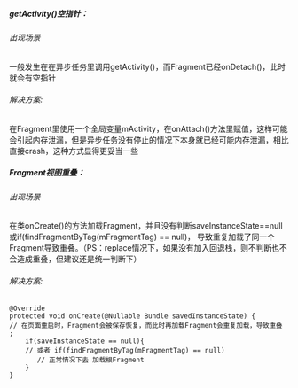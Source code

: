 ##### getActivity()空指针：
###### 出现场景
一般发生在在异步任务里调用getActivity()，而Fragment已经onDetach()，此时就会有空指针

###### 解决方案:
在Fragment里使用一个全局变量mActivity，在onAttach()方法里赋值，这样可能会引起内存泄漏，但是异步任务没有停止的情况下本身就已经可能内存泄漏，相比直接crash，这种方式显得更妥当一些

##### Fragment视图重叠：
###### 出现场景
在类onCreate()的方法加载Fragment，并且没有判断saveInstanceState==null或if(findFragmentByTag(mFragmentTag) == null)，
导致重复加载了同一个Fragment导致重叠。（PS：replace情况下，如果没有加入回退栈，则不判断也不会造成重叠，但建议还是统一判断下）

###### 解决方案:
```
@Override 
protected void onCreate(@Nullable Bundle savedInstanceState) {
// 在页面重启时，Fragment会被保存恢复，而此时再加载Fragment会重复加载，导致重叠 ;
    if(saveInstanceState == null){
    // 或者 if(findFragmentByTag(mFragmentTag) == null)
       // 正常情况下去 加载根Fragment 
    } 
}
```
